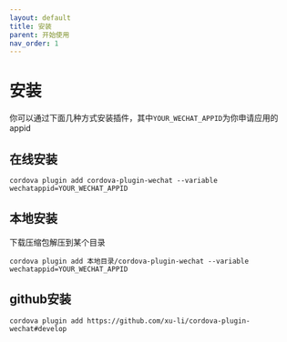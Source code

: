 ```yaml
---
layout: default
title: 安装
parent: 开始使用
nav_order: 1
---
```


# 安装

你可以通过下面几种方式安装插件，其中`YOUR_WECHAT_APPID`为你申请应用的appid

## 在线安装

```shell
cordova plugin add cordova-plugin-wechat --variable wechatappid=YOUR_WECHAT_APPID
```

## 本地安装

下载压缩包解压到某个目录

```shell
cordova plugin add 本地目录/cordova-plugin-wechat --variable wechatappid=YOUR_WECHAT_APPID
```

## github安装

```shell
cordova plugin add https://github.com/xu-li/cordova-plugin-wechat#develop 
```